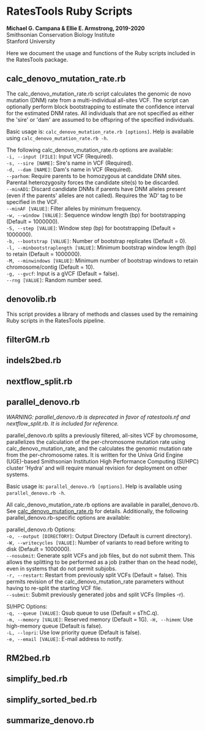 # RatesTools Ruby Scripts  

__Michael G. Campana & Ellie E. Armstrong, 2019-2020__  
Smithsonian Conservation Biology Institute  
Stanford University  

Here we document the usage and functions of the Ruby scripts included in the RatesTools package.  

## calc_denovo_mutation_rate.rb  
The calc_denovo_mutation_rate.rb script calculates the genomic de novo mutation (DNM) rate from a multi-individual all-sites VCF. The script can optionally perform block bootstrapping to estimate the confidence interval for the estimated DNM rates. All individuals that are not specified as either the 'sire' or 'dam' are assumed to be offspring of the specified individuals.  

Basic usage is: `calc_denovo_mutation_rate.rb [options]`. Help is available using `calc_denovo_mutation_rate.rb -h`.  

The following calc_denovo_mutation_rate.rb options are available:  
`-i, --input [FILE]`: Input VCF (Required).  
`-s, --sire [NAME]`: Sire's name in VCF (Required).  
`-d, --dam [NAME]`: Dam's name in VCF (Required).  
`--parhom`: Require parents to be homozygous at candidate DNM sites. Parental heterozygosity forces the candidate site(s) to be discarded.  
`--minAD1`: Discard candidate DNMs if parents have DNM alleles present (even if the parents' alleles are not called). Requires the 'AD' tag to be specified in the VCF.  
`--minAF [VALUE]`: Filter alleles by minimum frequency.  
`-w, --window [VALUE]`: Sequence window length (bp) for bootstrapping (Default = 1000000).  
`-S, --step [VALUE]`: Window step (bp) for bootstrapping (Default = 1000000).  
`-b, --bootstrap [VALUE]`: Number of bootstrap replicates (Default = 0).  
`-l, --minbootstraplength [VALUE]`: Minimum bootstrap window length (bp) to retain (Default = 1000000).  
`-M, --minwindows [VALUE]`: Minimum number of bootstrap windows to retain chromosome/contig (Default = 10).  
 `-g, --gvcf`: Input is a gVCF (Default = false).  
`--rng [VALUE]`: Random number seed.  

## denovolib.rb  
This script provides a library of methods and classes used by the remaining Ruby scripts in the RatesTools pipeline.  

## filterGM.rb  

## indels2bed.rb  

## nextflow_split.rb  

## parallel_denovo.rb  
*WARNING: parallel_denovo.rb is deprecated in favor of ratestools.nf and nextflow_split.rb. It is included for reference.*  

parallel_denovo.rb splits a previously filtered, all-sites VCF by chromosome, parallelizes the calculation of the per-chromosome mutation rate using calc_denovo_mutation_rate, and the calculates the genomic mutation rate from the per-chromosome rates. It is written for the Univa Grid Engine (UGE)-based Smithsonian Institution High Performance Computing (SI/HPC) cluster 'Hydra' and will require manual revision for deployment on other systems.  

Basic usage is: `parallel_denovo.rb [options]`. Help is available using `parallel_denovo.rb -h`.  

All calc_denovo_mutation_rate.rb options are available in parallel_denovo.rb. See [calc_denovo_mutation_rate.rb](#calc_denovo_mutation_raterb) for details. Additionally, the following parallel_denovo.rb-specific options are available:  

parallel_denovo.rb Options:  
`-o, --output [DIRECTORY]`: Output Directory (Default is current directory).  
`-W, --writecycles [VALUE]`: Number of variants to read before writing to disk (Default = 1000000).  
 `--nosubmit`: Generate split VCFs and job files, but do not submit them. This allows the splitting to be performed as a job (rather than on the head node), even in systems that do not permit subjobs.  
 `-r, --restart`: Restart from previously split VCFs (Default = false). This permits revision of the calc_denovo_mutation_rate parameters without having to re-split the starting VCF file.  
`--submit`: Submit previously generated jobs and split VCFs (Implies -r).  

SI/HPC Options:  
`-q, --queue [VALUE]`: Qsub queue to use (Default = sThC.q).  
`-m, --memory [VALUE]`: Reserved memory (Default = 1G).
`-H, --himem`: Use high-memory queue (Default is false).  
 `-L, --lopri`: Use low priority queue (Default is false).  
 `-e, --email [VALUE]`: E-mail address to notify. 

## RM2bed.rb  

## simplify_bed.rb  

## simplify_sorted_bed.rb  

## summarize_denovo.rb  
